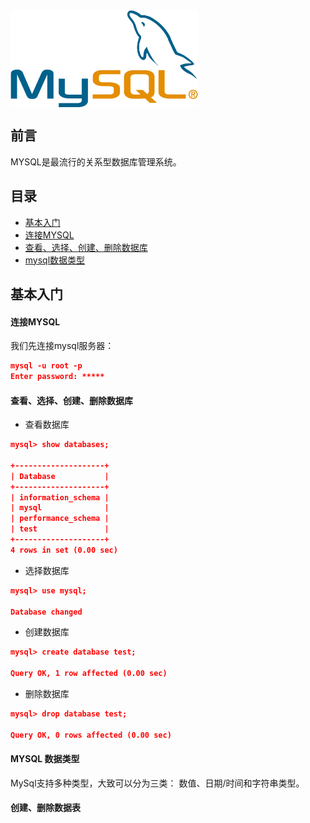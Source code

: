 <img src="/assets/mysql.png" width="300" hegiht="100" align=center />


## 前言

MYSQL是最流行的关系型数据库管理系统。

## 目录

* [基本入门](#base)
 * [连接MYSQL](#connect)
 * [查看、选择、创建、删除数据库](#operationDatabase)
 * [mysql数据类型](#datatype)


<a name="base"></a>
## 基本入门

<a name="connect"></a>
#### 连接MYSQL

我们先连接mysql服务器：

```json
mysql -u root -p
Enter password: *****
```

<a name="operationDatabase"></a>
#### 查看、选择、创建、删除数据库

* 查看数据库

```json
mysql> show databases;

+--------------------+
| Database           |
+--------------------+
| information_schema |
| mysql              |
| performance_schema |
| test               |
+--------------------+
4 rows in set (0.00 sec)
```

* 选择数据库

```json
mysql> use mysql;

Database changed
```

* 创建数据库

```json
mysql> create database test;

Query OK, 1 row affected (0.00 sec)
```

* 删除数据库

```json
mysql> drop database test;

Query OK, 0 rows affected (0.00 sec)
```

<a name="datatype"></a>
#### MYSQL 数据类型

MySql支持多种类型，大致可以分为三类： 数值、日期/时间和字符串类型。

<a name="datatype"></a>
#### 创建、删除数据表



